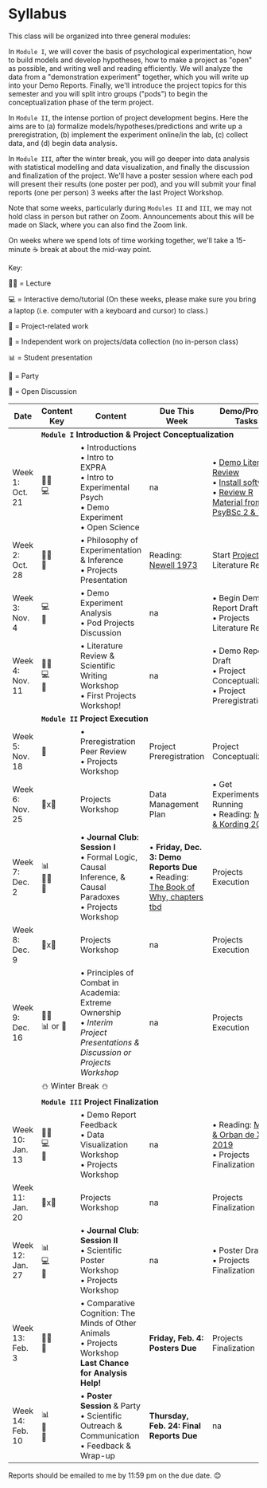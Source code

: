 # Syllabus

This class will be organized into three general modules: 

In `Module I`, we will cover the basis of psychological experimentation, how to build models and develop hypotheses, how to make a project as "open" as possible, and writing well and reading efficiently. We will analyze the data from a "demonstration experiment" together, which you will write up into your Demo Reports. Finally, we'll introduce the project topics for this semester and you will split intro groups ("pods") to begin the conceptualization phase of the term project. 

In `Module II`, the intense portion of project development begins. Here the aims are to (a) formalize models/hypotheses/predictions and write up a preregistration, (b) implement the experiment online/in the lab, (c) collect data, and (d) begin data analysis. 

In `Module III`, after the winter break, you will go deeper into data analysis with statistical modelling and data visualization, and finally the discussion and finalization of the project. We'll have a poster session where each pod will present their results (one poster per pod), and you will submit your final reports (one per person) 3 weeks after the last Project Workshop. 

Note that some weeks, particularly during `Modules II` and `III`, we may not hold class in person but rather on Zoom. Announcements about this will be made on Slack, where you can also find the Zoom link.

On weeks where we spend lots of time working together, we'll take a 15-minute ☕ break at about the mid-way point. 

Key:

👩‍🏫 = Lecture

💻 = Interactive demo/tutorial (On these weeks, please make sure you bring a laptop (i.e. computer with a keyboard and cursor) to class.)

🚀 = Project-related work

🔬 = Independent work on projects/data collection (no in-person class)

📊 = Student presentation

🎉 = Party

💬 = Open Discussion

|  Date   | Content Key | Content   |  Due This Week | Demo/Project Tasks |
|------------|----------|-----------|------------|------------|
|<td colspan=5>**`Module I`  Introduction & Project Conceptualization** |
| Week 1: Oct. 21 | 👩‍🏫<br>💻 | • Introductions<br>• Intro to EXPRA<br>• Intro to Experimental Psych<br>• Demo Experiment<br>• Open Science | na |  • [Demo Literature Review](https://github.com/avakiai/yanny-laurel-demo)<br>• [Install software](https://avakiai.github.io/expra_winter2021-2022/setup.html)<br>• [Review R Material from PsyBSc 2 & 7](https://pandar.netlify.app/lehre/) |
| Week 2: Oct. 28 | 👩‍🏫<br>🚀|• Philosophy of Experimentation & Inference<br>• Projects Presentation|  Reading: [Newell 1973](https://github.com/avakiai/expra_winter2021-2022/blob/master/assigned_readings/Newell_20%20Questions.pdf)  | Start [Projects](https://avakiai.github.io/expra_winter2021-2022/projects/projects.html) Literature Review |
| Week 3: Nov. 4 | 💻<br>🚀|• Demo Experiment Analysis<br> • Pod Projects Discussion | na | • Begin Demo Report Draft<br>• Projects Literature Review |
| Week 4: Nov. 11 | 👩‍🏫<br>💻<br>🚀|• Literature Review & Scientific Writing Workshop<br> • First Projects Workshop! | na |• Demo Report Draft<br>• Project Conceptualization<br>• Project Preregistration | 
|<td colspan=4>**`Module II`  Project Execution** |
| Week 5: Nov. 18 | 🚀|• Preregistration Peer Review<br> • Projects Workshop  | Project Preregistration | Project Conceptualization |
| Week 6: Nov. 25 | 🚀x🔬| Projects Workshop | Data Management Plan |• Get Experiments Running<br>• Reading: [Mensh & Kording 2017](https://github.com/avakiai/expra_winter2021-2022/blob/master/assigned_readings/Mensh%26Kording_Ten%20simple%20rules%20for%20structuring%20papers.pdf) |
| Week 7: Dec. 2 | 📊<br>👩‍🏫<br>🚀|• **Journal Club: Session I**<br>• Formal Logic, Causal Inference, & Causal Paradoxes<br>• Projects Workshop  | • **Friday, Dec. 3: Demo Reports Due**<br>• Reading: [The Book of Why, chapters tbd]() | Projects Execution |
| Week 8: Dec. 9 | 🚀x🔬| Projects Workshop | na | Projects Execution | 
| Week 9: Dec. 16 | 👩‍🏫<br>📊 or 🚀|• Principles of Combat in Academia: Extreme Ownership<br>• *Interim Project Presentations & Discussion or Projects Workshop* | na | Projects Execution |
|<td colspan=5> ⛄ Winter Break ⛄ |
|<td colspan=5>**`Module III`  Project Finalization** |
| Week 10: Jan. 13 | 👩‍🏫<br>💻<br>🚀| • Demo Report Feedback<br>• Data Visualization Workshop<br>• Projects Workshop  | na  | • Reading: [Makin & Orban de Xivry 2019](https://github.com/avakiai/expra_winter2021-2022/blob/master/assigned_readings/Makin%26OrbandeXivry_Ten%20common%20statistical%20mistakes.pdf)<br>• Projects Finalization |
| Week 11: Jan. 20 | 🚀x🔬| Projects Workshop | na | Projects Finalization |
| Week 12: Jan. 27 |📊<br>💻<br>🚀|• **Journal Club: Session II**<br>• Scientific Poster Workshop<br> • Projects Workshop | na | • Poster Draft<br> • Projects Finalization | 
| Week 13: Feb. 3 | 👩‍🏫<br>🚀|• Comparative Cognition: The Minds of Other Animals<br>• Projects Workshop<br>**Last Chance for Analysis Help!** | **Friday, Feb. 4: Posters Due** | Projects Finalization |
| Week 14: Feb. 10 | 📊<br>🎉<br>💬|• **Poster Session** & Party<br>• Scientific Outreach & Communication<br>• Feedback & Wrap-up | **Thursday, Feb. 24: Final Reports Due** | na |

Reports should be emailed to me by 11:59 pm on the due date. 😊
